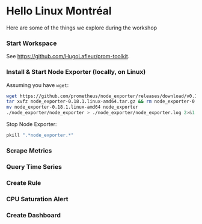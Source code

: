 # Hello Linux Montréal
Here are some of the things we explore during the workshop

### Start Workspace

See https://github.com/HugoLafleur/prom-toolkit.

### Install & Start Node Exporter (locally, on Linux)
Assuming you have `wget`:
```bash
wget https://github.com/prometheus/node_exporter/releases/download/v0.18.1/node_exporter-0.18.1.linux-amd64.tar.gz
tar xvfz node_exporter-0.18.1.linux-amd64.tar.gz && rm node_exporter-0.18.1.linux-amd64.tar.gz
mv node_exporter-0.18.1.linux-amd64 node_exporter
./node_exporter/node_exporter > ./node_exporter/node_exporter.log 2>&1 &
```

Stop Node Exporter:

```bash
pkill ".*node_exporter.*"
```

### Scrape Metrics

### Query Time Series

### Create Rule

### CPU Saturation Alert

### Create Dashboard
